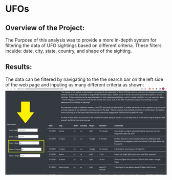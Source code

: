 # UFOs

## Overview of the Project:
The Purpose of this analysis was to provide a more in-depth system for filtering the data of UFO sightings based on different criteria. These filters inculde: date, city, state, country, and shape of the sighting.

## Results:
The data can be filtered by navigating to the the search bar on the left side of the web page and inputing as many different criteria as shown:
![alt text](https://github.com/razraz77/UFOs/blob/main/screen.png?raw=true)
